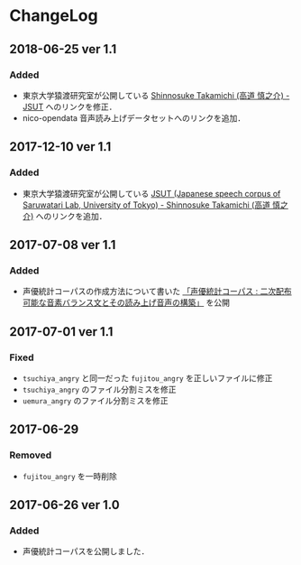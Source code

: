 # ChangeLog
## 2018-06-25 ver 1.1
### Added
- 東京大学猿渡研究室が公開している [Shinnosuke Takamichi (高道 慎之介) - JSUT](https://sites.google.com/site/shinnosuketakamichi/publication/jsut) へのリンクを修正．
- nico-opendata 音声読み上げデータセットへのリンクを追加．


## 2017-12-10 ver 1.1
### Added
- 東京大学猿渡研究室が公開している [JSUT (Japanese speech corpus of Saruwatari Lab, University of Tokyo) - Shinnosuke Takamichi (高道 慎之介)](https://sites.google.com/site/shinnosuketakamichi/publication/jsut)
 へのリンクを追加．

## 2017-07-08 ver 1.1
### Added
- 声優統計コーパスの作成方法について書いた
[「声優統計コーパス : 二次配布可能な音素バランス文とその読み上げ音声の構築」](https://github.com/voice-statistics/voice-statistics.github.com/blob/master/assets/doc/method.pdf)
を公開

## 2017-07-01 ver 1.1
### Fixed
- `tsuchiya_angry` と同一だった `fujitou_angry` を正しいファイルに修正
- `tsuchiya_angry` のファイル分割ミスを修正
- `uemura_angry` のファイル分割ミスを修正

## 2017-06-29
### Removed
- `fujitou_angry` を一時削除

## 2017-06-26 ver 1.0
### Added
- 声優統計コーパスを公開しました．
